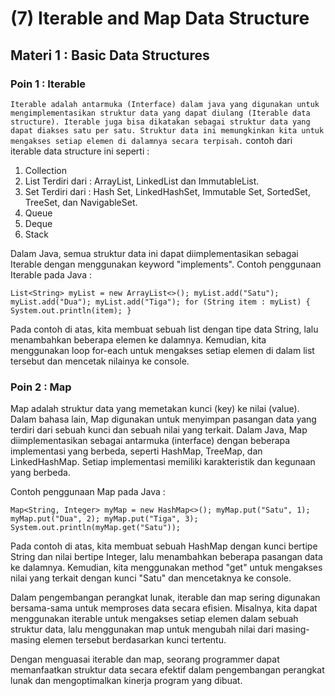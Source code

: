 # (7) Iterable and Map Data Structure 
## Materi 1 : Basic Data Structures
### Poin 1 : Iterable
`Iterable adalah antarmuka (Interface) dalam java yang digunakan untuk mengimplementasikan struktur data yang dapat diulang (Iterable data structure). Iterable juga bisa dikatakan sebagai struktur data yang dapat diakses satu per satu. Struktur data ini memungkinkan kita untuk mengakses setiap elemen di dalamnya secara terpisah.`
contoh dari iterable data structure ini seperti :
1. Collection
2. List
Terdiri dari : ArrayList, LinkedList dan ImmutableList.
3. Set
Terdiri dari : Hash Set, LinkedHashSet, Immutable Set, SortedSet, TreeSet, dan NavigableSet.
4. Queue
5. Deque
6. Stack

Dalam Java, semua struktur data ini dapat diimplementasikan sebagai Iterable dengan menggunakan keyword "implements".
Contoh penggunaan Iterable pada Java :

`List<String> myList = new ArrayList<>();
myList.add("Satu");
myList.add("Dua");
myList.add("Tiga");
for (String item : myList) {
System.out.println(item);
}`

Pada contoh di atas, kita membuat sebuah list dengan tipe data String, lalu menambahkan beberapa elemen ke dalamnya. Kemudian, kita menggunakan loop for-each untuk mengakses setiap elemen di dalam list tersebut dan mencetak nilainya ke console.

### Poin 2 : Map
Map adalah struktur data yang memetakan kunci (key) ke nilai (value). Dalam bahasa lain, Map digunakan untuk menyimpan pasangan data yang terdiri dari sebuah kunci dan sebuah nilai yang terkait.
Dalam Java, Map diimplementasikan sebagai antarmuka (interface) dengan beberapa implementasi yang berbeda, seperti HashMap, TreeMap, dan LinkedHashMap. Setiap implementasi memiliki karakteristik dan kegunaan yang berbeda.

Contoh penggunaan Map pada Java :

`Map<String, Integer> myMap = new HashMap<>();
myMap.put("Satu", 1);
myMap.put("Dua", 2);
myMap.put("Tiga", 3);
System.out.println(myMap.get("Satu"));`

Pada contoh di atas, kita membuat sebuah HashMap dengan kunci bertipe String dan nilai bertipe Integer, lalu menambahkan beberapa pasangan data ke dalamnya. Kemudian, kita menggunakan method "get" untuk mengakses nilai yang terkait dengan kunci "Satu" dan mencetaknya ke console.

Dalam pengembangan perangkat lunak, iterable dan map sering digunakan bersama-sama untuk memproses data secara efisien. Misalnya, kita dapat menggunakan iterable untuk mengakses setiap elemen dalam sebuah struktur data, lalu menggunakan map untuk mengubah nilai dari masing-masing elemen tersebut berdasarkan kunci tertentu.

Dengan menguasai iterable dan map, seorang programmer dapat memanfaatkan struktur data secara efektif dalam pengembangan perangkat lunak dan mengoptimalkan kinerja program yang dibuat.